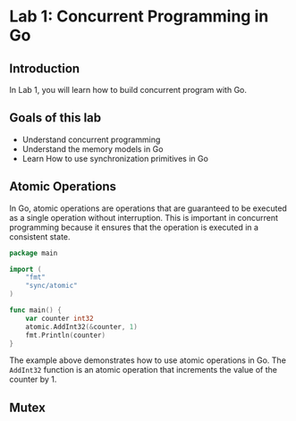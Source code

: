 # Lab 1: Concurrent Programming in Go

## Introduction

In Lab 1, you will learn how to build concurrent program with Go.

## Goals of this lab

- Understand concurrent programming
- Understand the memory models in Go
- Learn How to use synchronization primitives in Go

## Atomic Operations

In Go, atomic operations are operations that are guaranteed to be executed as a single operation without interruption. This is important in concurrent programming because it ensures that the operation is executed in a consistent state.

```go
package main

import (
    "fmt"
    "sync/atomic"
)

func main() {
    var counter int32
    atomic.AddInt32(&counter, 1)
    fmt.Println(counter)
}
```

The example above demonstrates how to use atomic operations in Go. The `AddInt32` function is an atomic operation that increments the value of the counter by 1.

## Mutex